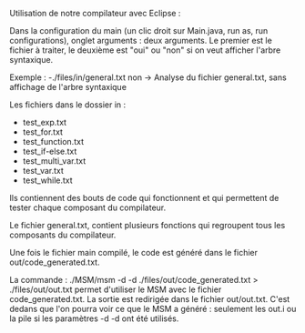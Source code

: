 Utilisation de notre compilateur avec Eclipse :

Dans la configuration du main (un clic droit sur Main.java, run as, run configurations), onglet arguments : deux arguments.
Le premier est le fichier à traiter, le deuxième est "oui" ou "non" si on veut afficher l'arbre syntaxique.

Exemple : -./files/in/general.txt non
-> Analyse du fichier general.txt, sans affichage de l'arbre syntaxique

Les fichiers dans le dossier in :
- test_exp.txt
- test_for.txt
- test_function.txt
- test_if-else.txt
- test_multi_var.txt
- test_var.txt
- test_while.txt

Ils contiennent des bouts de code qui fonctionnent et qui permettent de tester chaque composant du compilateur.

Le fichier general.txt, contient plusieurs fonctions qui regroupent tous les composants du compilateur.

Une fois le fichier main compilé, le code est généré dans le fichier out/code_generated.txt.

La commande : ./MSM/msm -d -d ./files/out/code_generated.txt > ./files/out/out.txt
permet d'utiliser le MSM avec le fichier code_generated.txt.
La sortie est redirigée dans le fichier out/out.txt. C'est dedans que l'on pourra voir ce que le MSM a généré : seulement les out.i ou la pile si les paramètres -d -d ont été utilisés.

			
